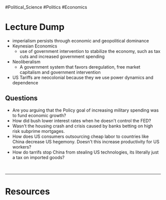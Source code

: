 #Political_Science #Politics #Economics
# Lecture Dump 
- imperialism persists through economic and geopolitical dominance
- Keynesian Economics 
	-  use of government intervention to stabilize the economy, such as tax cuts and increased government spending
- Neoliberalism
	-  A government system that favors deregulation, free market capitalism and government intervention 
- US Tariffs are neocolonial because they we use power dynamics and dependence 

## Questions
- Are you arguing that the Policy goal of increasing military spending was to fund economic growth?
- How did bush lower interest rates when he doesn't control the FED? 
- Wasn't the housing crash and crisis caused by banks betting on high risk subprime mortgages.
- How does US consumers outsourcing cheap labor to countries like China decrease US hegemony. Doesn't this increase productivity for US workers?   
- How do tarrifs stop China from stealing US technologies, its literally just a tax on imported goods?


 &emsp;

---
# Resources 